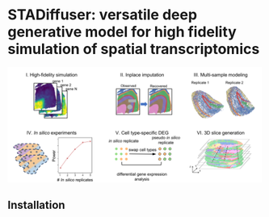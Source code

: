 # STADiffuser: versatile deep generative model for high fidelity simulation of spatial transcriptomics

![STADiffuser](./docs/_static/STADiffuser-app.png)

## Installation



